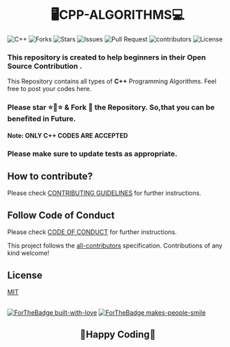 # <div align="center">🖥️CPP-ALGORITHMS💻</div>
![C++](https://img.shields.io/badge/language-C++-blue?style=for-the-badge)
![Forks](https://img.shields.io/github/forks/fsd30/CPP-Algorithms?style=for-the-badge)
![Stars](https://img.shields.io/github/stars/fsd30/CPP-Algorithms?style=for-the-badge)
![Issues](https://img.shields.io/github/issues/fsd30/CPP-Algorithms?style=for-the-badge)
![Pull Request](https://img.shields.io/github/issues-pr/fsd30/CPP-Algorithms?style=for-the-badge)
![contributors](https://img.shields.io/github/contributors/fsd30/CPP-Algorithms?style=for-the-badge)
![License](https://img.shields.io/github/license/fsd30/CPP-Algorithms?style=for-the-badge)

### This repository is created to help beginners in their Open Source Contribution .

This Repository contains all types of **C++** Programming Algorithms.
Feel free to post your codes here.
### Please star ⭐🌟⭐ & Fork 🍴 the Repository. So,that you can be benefited in Future. 
#### Note: ONLY C++ CODES ARE ACCEPTED
### Please make sure to update tests as appropriate.
## How to contribute?
Please check [CONTRIBUTING GUIDELINES](CONTRIBUTORS.md) for further instructions.
## Follow Code of Conduct
Please check [CODE OF CONDUCT](Code_of_Conduct.md) for further instructions.


This project follows the [all-contributors](https://github.com/all-contributors/all-contributors) specification. Contributions of any kind welcome!
## License
[MIT](LICENSE)
##
[![ForTheBadge built-with-love](http://ForTheBadge.com/images/badges/built-with-love.svg)](https://GitHub.com/siddharth25pandey/)
[![ForTheBadge makes-people-smile](http://ForTheBadge.com/images/badges/makes-people-smile.svg)](https://GitHub.com/siddharth25pandey/)
## <div align="center">🤞Happy Coding🤞</div>
